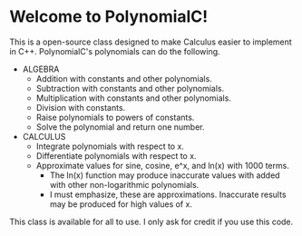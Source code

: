 # Welcome to PolynomialC!

This is a open-source class designed to make Calculus easier to implement in C++.  PolynomialC's polynomials can do the following.
- ALGEBRA
  - Addition with constants and other polynomials.
  - Subtraction with constants and other polynomials.
  - Multiplication with constants and other polynomials.
  - Division with constants.
  - Raise polynomials to powers of constants.
  - Solve the polynomial and return one number.
- CALCULUS
  - Integrate polynomials with respect to x.
  - Differentiate polynomials with respect to x.
  - Approximate values for sine, cosine, e^x, and ln(x) with 1000 terms.
    - The ln(x) function may produce inaccurate values with added with other non-logarithmic polynomials.
    - I must emphasize, these are approximations.  Inaccurate results may be produced for high values of x.

This class is available for all to use.  I only ask for credit if you use this code.
